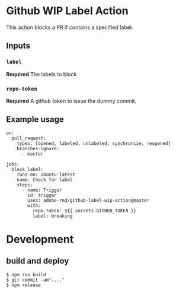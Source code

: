 # Github WIP Label Action

This action blocks a PR if contains a specified label.

## Inputs

### `label`

**Required** The labels to block

### `repo-token`

**Required** A github token to issue the dummy commit.

## Example usage

```
on:
  pull_request:
    types: [opened, labeled, unlabeled, synchronize, reopened]
    branches-ignore:
      - master

jobs:
  block_label:
    runs-on: ubuntu-latest
    name: Check for label
    steps:
      - name: Trigger
        id: trigger
        uses: adobe-rnd/github-label-wip-action@master
        with:
          repo-token: ${{ secrets.GITHUB_TOKEN }}
          label: breaking
```

# Development

## build and deploy

```sh-session
$ npm run build
$ git commit -am"...."
$ npm release
```


